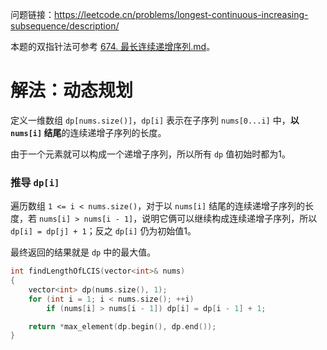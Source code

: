 问题链接：https://leetcode.cn/problems/longest-continuous-increasing-subsequence/description/

本题的双指针法可参考 [674. 最长连续递增序列.md](https://github.com/SakuraMayAi/LintCode/blob/main/Array/674.%20%E6%9C%80%E9%95%BF%E8%BF%9E%E7%BB%AD%E9%80%92%E5%A2%9E%E5%BA%8F%E5%88%97.md)。

# 解法：动态规划

定义一维数组 `dp[nums.size()]`，`dp[i]` 表示在子序列 `nums[0...i]` 中，**以 `nums[i]` 结尾**的连续递增子序列的长度。

由于一个元素就可以构成一个递增子序列，所以所有 `dp` 值初始时都为1。

### 推导 `dp[i]`

遍历数组 `1 <= i < nums.size()`，对于以 `nums[i]` 结尾的连续递增子序列的长度，若 `nums[i] > nums[i - 1]`，说明它俩可以继续构成连续递增子序列，所以 `dp[i] = dp[j] + 1`；反之 `dp[i]` 仍为初始值1。

最终返回的结果就是 `dp` 中的最大值。

```cpp
int findLengthOfLCIS(vector<int>& nums)
{
    vector<int> dp(nums.size(), 1);
    for (int i = 1; i < nums.size(); ++i)
        if (nums[i] > nums[i - 1]) dp[i] = dp[i - 1] + 1;

    return *max_element(dp.begin(), dp.end());
}
```
